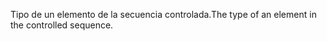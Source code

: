 <span data-ttu-id="480b3-101">Tipo de un elemento de la secuencia controlada.</span><span class="sxs-lookup"><span data-stu-id="480b3-101">The type of an element in the controlled sequence.</span></span>